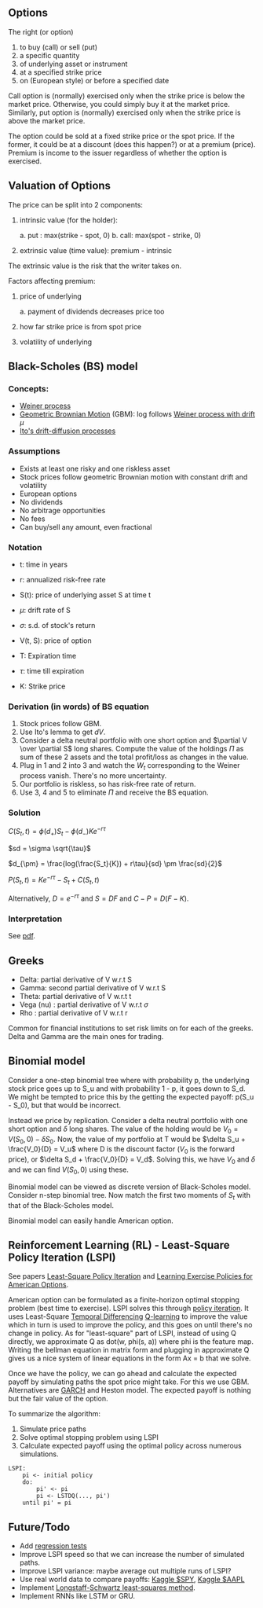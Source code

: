 ## Options

The right (or option)
1. to buy (call) or sell (put)
2. a specific quantity
3. of underlying asset or instrument
4. at a specified strike price
5. on (European style) or before a specified date

Call option is (normally) exercised only  when the strike price is below the
market price. Otherwise, you could simply buy it at the market price.
Similarly, put option is (normally) exercised only when the strike price is
above the market price.

The option could be sold at a fixed strike price or the spot price. If the
former, it could be at a discount (does this happen?) or at a premium (price).
Premium is income to the issuer regardless of whether the option is exercised.


## Valuation of Options

The price can be split into 2 components:

1. intrinsic value (for the holder):

    a. put : max(strike - spot, 0)
    b. call: max(spot - strike, 0)

2. extrinsic value (time value): premium - intrinsic

The extrinsic value is the risk that the writer takes on.

Factors affecting premium:
1. price of underlying

    a. payment of dividends decreases price too

2. how far strike price is from spot price
3. volatility of underlying

## Black-Scholes (BS) model

### Concepts:
* [Weiner process](https://en.wikipedia.org/wiki/Wiener_process#Characterisations_of_the_Wiener_process)
* [Geometric Brownian Motion](https://en.wikipedia.org/wiki/Geometric_Brownian_motion#Technical_definition:_the_SDE) (GBM): log follows [Weiner process with drift](https://en.wikipedia.org/wiki/Wiener_process#Related_processes) $\mu$
* [Ito's drift-diffusion processes](https://en.wikipedia.org/wiki/It%C3%B4%27s_lemma#It%C3%B4_drift-diffusion_processes_(due_to:_Kunita%E2%80%93Watanabe))

### Assumptions

* Exists at least one risky and one riskless asset
* Stock prices follow geometric Brownian motion with constant drift and volatility
* European options
* No dividends
* No arbitrage opportunities
* No fees
* Can buy/sell any amount, even fractional

### Notation

* t: time in years
* r: annualized risk-free rate

* S(t): price of underlying asset S at time t
* $\mu$: drift rate of S
* $\sigma$: s.d. of stock's return

* V(t, S): price of option
* T: Expiration time
* $\tau$: time till expiration
* K: Strike price

### Derivation (in words) of BS equation

1. Stock prices follow GBM.
2. Use Ito's lemma to get $dV$.
3. Consider a delta neutral portfolio with one short option and $\partial V \over \partial S$ long shares. Compute the value of the holdings $\Pi$ as sum of these 2 assets and the total profit/loss as changes in the value.
4. Plug in 1 and 2 into 3 and watch the $W_t$ corresponding to the Weiner process vanish. There's no more uncertainty.
5. Our portfolio is riskless, so has risk-free rate of return.
6. Use 3, 4 and 5 to eliminate $\Pi$ and receive the BS equation.

### Solution

$C(S_t, t) = \phi(d_+)S_t - \phi(d_-)Ke^{-r\tau}$

$sd = \sigma \sqrt{\tau}$

$d_{\pm} = \frac{log(\frac{S_t}{K}) + r\tau}{sd} \pm \frac{sd}{2}$

$P(S_t, t) = Ke^{-r\tau} - S_t + C(S_t, t)$


Alternatively, $D = e^{-r\tau}$ and $S = DF$ and $C - P = D(F - K)$.

### Interpretation

See [pdf](https://www.ltnielsen.com/wp-content/uploads/Understanding.pdf).

## Greeks

* Delta: partial derivative of V w.r.t S
* Gamma: second partial derivative of V w.r.t S
* Theta: partial derivative of V w.r.t t
* Vega (nu) : partial derivative of V w.r.t $\sigma$
* Rho : partial derivative of V w.r.t r

Common for financial institutions to set risk limits on for each of the greeks. Delta and Gamma are the main ones for trading.


## Binomial model

Consider a one-step binomial tree where with probability p, the underlying stock price goes up to S_u and with probability 1 - p, it goes down to S_d. We might be tempted to price this by the getting the expected payoff: p(S_u - S_0), but that would be incorrect.

Instead we price by replication. Consider a delta neutral portfolio with one short option and $\delta$ long shares. The value of the holding would be $V_0 = V(S_0, 0) - \delta S_0$. Now, the value of my portfolio at T would be $\delta S_u + \frac{V_0}{D} = V_u$ where D is the discount factor ($V_0$ is the forward price), or $\delta S_d + \frac{V_0}{D} = V_d$. Solving this, we have $V_0$ and $\delta$ and we can find $V(S_0, 0)$ using these.

Binomial model can be viewed as discrete version of Black-Scholes model. Consider n-step binomial tree. Now match the first two moments of $S_t$ with that of the Black-Scholes model.

Binomial model can easily handle American option.


## Reinforcement Learning (RL) - Least-Square Policy Iteration (LSPI)

See papers [Least-Square Policy Iteration](https://users.cs.duke.edu/~parr/jmlr03.pdf) and [Learning Exercise Policies for American Options](https://proceedings.mlr.press/v5/li09d/li09d.pdf).

American option can be formulated as a finite-horizon optimal stopping problem (best time to exercise). LSPI solves this through [policy iteration](https://en.wikipedia.org/wiki/Markov_decision_process#Policy_iteration). It uses Least-Square [Temporal Differencing](https://en.wikipedia.org/wiki/Temporal_difference_learning) [Q-learning](https://en.wikipedia.org/wiki/Q-learning) to improve the value which in turn is used to improve the policy, and this goes on until there's no change in policy. As for "least-square" part of LSPI, instead of using Q directly, we approximate Q as dot(w, phi(s, a)) where phi is the feature map. Writing the bellman equation in matrix form and plugging in approximate Q gives us a nice system of linear equations in the form Ax = b that we solve.

Once we have the policy, we can go ahead and calculate the expected payoff by simulating paths the spot price might take. For this we use GBM. Alternatives are [GARCH](https://en.wikipedia.org/wiki/Autoregressive_conditional_heteroskedasticity) and Heston model. The expected payoff is nothing but the fair value of the option.

To summarize the algorithm:
1. Simulate price paths
2. Solve optimal stopping problem using LSPI
3. Calculate expected payoff using the optimal policy across numerous simulations.

```
LSPI:
    pi <- initial policy
    do:
        pi' <- pi
        pi <- LSTDQ(..., pi')
    until pi' = pi
```


## Future/Todo

* Add [regression tests](https://en.wikipedia.org/wiki/Regression_testing)
* Improve LSPI speed so that we can increase the number of simulated paths.
* Improve LSPI variance: maybe average out multiple runs of LSPI?
* Use real world data to compare payoffs: [Kaggle $SPY](https://www.kaggle.com/datasets/kylegraupe/spy-daily-eod-options-quotes-2020-2022), [Kaggle $AAPL](https://www.kaggle.com/datasets/kylegraupe/aapl-options-data-2016-2020)
* Implement [Longstaff-Schwartz least-squares method](https://people.math.ethz.ch/~hjfurrer/teaching/LongstaffSchwartzAmericanOptionsLeastSquareMonteCarlo.pdf).
* Implement RNNs like LSTM or GRU.
